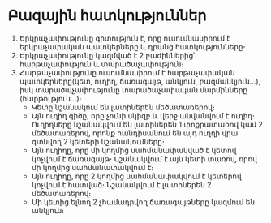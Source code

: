 
# Բազային հատկություններ

1) Երկրաչափությունը գիտություն է, որը ուսումնասիրում է երկրաչափական պատկերները և դրանց հատկությունները։ 
2) Երկրաչափությունը կազմված է 2 բաժիններից՝ հարթաչափություն և տարածաչափություն։
3) Հարթաչափությունը ուսումնասիրում է հարթաչափական պատկերները(կետ, ուղիղ, ճառագայթ, անկյուն, բազմանկյուն․․․), իսկ տարածաչափությունը տարածաչափական մարմինները (հարթություն․․․)։
   - Կետը նշանակում են լատիներեն մեծատառերով։
   - Այն ուղիղ գիծը, որը չունի սկիզբ և վերջ անվանվում է ուղիղ։ Ուղիղները նշանակվում են լատիներեն 1 փոքրատառով կամ 2 մեծատառերով, որոնք հանդիսանում են այդ ուղղի վրա գտնվող 2 կետերի նշանակումները։
   - Այն ուղիղը, որը մի կողմից սահմանափակված է կետով կոչվում է ճառագայթ։ Նշանակվում է այն կետի տառով, որով մի կողմից սահմանափակվում է։ 
   - Այն ուղիղը, որը 2 կողմից սահմանափակվում է կետերով  կոչվում է հատված։ Նշանակվում է լատիներեն 2 մեծատառերով։
   - Մի կետից ելնող 2 չհամադրվող ճառագայթները կազմում են անկյուն։